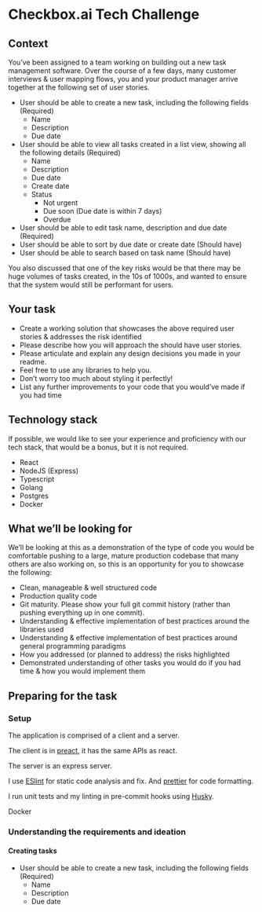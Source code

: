 # Checkbox.ai Tech Challenge

## Context

You’ve been assigned to a team working on building out a new task management software. Over the course of a few days, many customer interviews & user mapping flows, you and your product manager arrive together at the following set of user stories.

- User should be able to create a new task, including the following fields (Required)
  - Name
  - Description
  - Due date
- User should be able to view all tasks created in a list view, showing all the following details (Required)
  - Name
  - Description
  - Due date
  - Create date
  - Status
    - Not urgent
    - Due soon (Due date is within 7 days)
    - Overdue
- User should be able to edit task name, description and due date (Required)
- User should be able to sort by due date or create date (Should have)
- User should be able to search based on task name (Should have)

You also discussed that one of the key risks would be that there may be huge volumes of tasks created, in the 10s of 1000s, and wanted to ensure that the system would still be performant for users.

## Your task

- Create a working solution that showcases the above required user stories & addresses the risk identified
- Please describe how you will approach the should have user stories.
- Please articulate and explain any design decisions you made in your readme.
- Feel free to use any libraries to help you.
- Don’t worry too much about styling it perfectly!
- List any further improvements to your code that you would’ve made if you had time

## Technology stack

If possible, we would like to see your experience and proficiency with our tech stack, that would be a bonus, but it is not required.

- React
- NodeJS (Express)
- Typescript
- Golang
- Postgres
- Docker

## What we’ll be looking for

We’ll be looking at this as a demonstration of the type of code you would be comfortable pushing to a large, mature production codebase that many others are also working on, so this is an opportunity for you to showcase the following:

- Clean, manageable & well structured code
- Production quality code
- Git maturity. Please show your full git commit history (rather than pushing everything up in one commit).
- Understanding & effective implementation of best practices around the libraries used
- Understanding & effective implementation of best practices around general programming paradigms
- How you addressed (or planned to address) the risks highlighted
- Demonstrated understanding of other tasks you would do if you had time & how you would implement them

## Preparing for the task

### Setup

The application is comprised of a client and a server.

The client is in [preact](https://preactjs.com/), it has the same APIs as react.

The server is an express server.

I use [ESlint](https://eslint.org/) for static code analysis and fix. And [prettier](https://prettier.io/) for code formatting.

I run unit tests and my linting in pre-commit hooks using [Husky](https://typicode.github.io/husky/).

Docker

### Understanding the requirements and ideation

#### Creating tasks

- User should be able to create a new task, including the following fields (Required)
  - Name
  - Description
  - Due date


